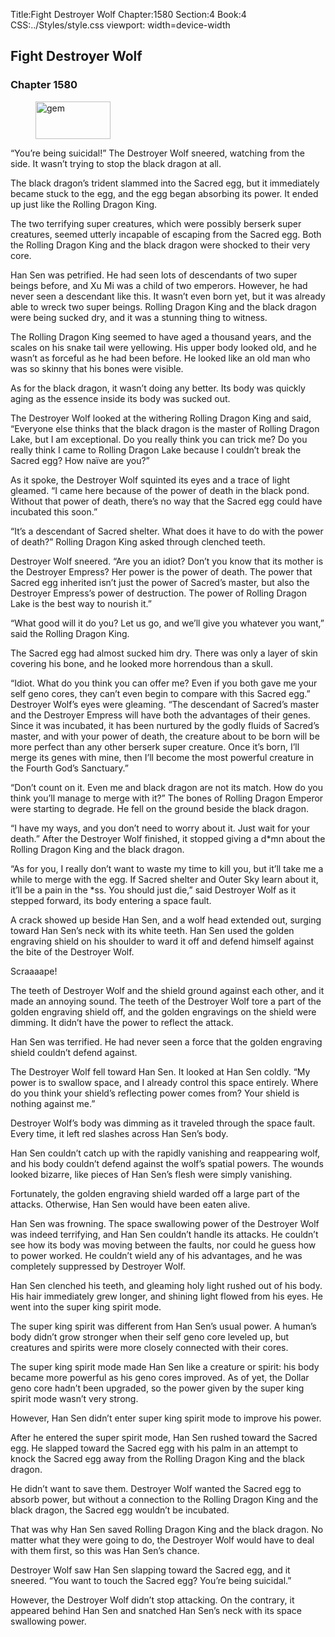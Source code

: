 Title:Fight Destroyer Wolf 
Chapter:1580 
Section:4 
Book:4 
CSS:../Styles/style.css 
viewport: width=device-width
  
## Fight Destroyer Wolf
### Chapter 1580 
<figure>
	<img src="../Images/gem.gif" alt="gem" id="gem" width="120" height="60" />
</figure>
  

  
  “You’re being suicidal!” The Destroyer Wolf sneered, watching from the side. It wasn’t trying to stop the black dragon at all.

The black dragon’s trident slammed into the Sacred egg, but it immediately became stuck to the egg, and the egg began absorbing its power. It ended up just like the Rolling Dragon King.

The two terrifying super creatures, which were possibly berserk super creatures, seemed utterly incapable of escaping from the Sacred egg. Both the Rolling Dragon King and the black dragon were shocked to their very core.

Han Sen was petrified. He had seen lots of descendants of two super beings before, and Xu Mi was a child of two emperors. However, he had never seen a descendant like this. It wasn’t even born yet, but it was already able to wreck two super beings. Rolling Dragon King and the black dragon were being sucked dry, and it was a stunning thing to witness.

The Rolling Dragon King seemed to have aged a thousand years, and the scales on his snake tail were yellowing. His upper body looked old, and he wasn’t as forceful as he had been before. He looked like an old man who was so skinny that his bones were visible.

As for the black dragon, it wasn’t doing any better. Its body was quickly aging as the essence inside its body was sucked out.

The Destroyer Wolf looked at the withering Rolling Dragon King and said, “Everyone else thinks that the black dragon is the master of Rolling Dragon Lake, but I am exceptional. Do you really think you can trick me? Do you really think I came to Rolling Dragon Lake because I couldn’t break the Sacred egg? How naïve are you?”

As it spoke, the Destroyer Wolf squinted its eyes and a trace of light gleamed. “I came here because of the power of death in the black pond. Without that power of death, there’s no way that the Sacred egg could have incubated this soon.”

“It’s a descendant of Sacred shelter. What does it have to do with the power of death?” Rolling Dragon King asked through clenched teeth.

Destroyer Wolf sneered. “Are you an idiot? Don’t you know that its mother is the Destroyer Empress? Her power is the power of death. The power that Sacred egg inherited isn’t just the power of Sacred’s master, but also the Destroyer Empress’s power of destruction. The power of Rolling Dragon Lake is the best way to nourish it.”

“What good will it do you? Let us go, and we’ll give you whatever you want,” said the Rolling Dragon King.

The Sacred egg had almost sucked him dry. There was only a layer of skin covering his bone, and he looked more horrendous than a skull.

“Idiot. What do you think you can offer me? Even if you both gave me your self geno cores, they can’t even begin to compare with this Sacred egg.” Destroyer Wolf’s eyes were gleaming. “The descendant of Sacred’s master and the Destroyer Empress will have both the advantages of their genes. Since it was incubated, it has been nurtured by the godly fluids of Sacred’s master, and with your power of death, the creature about to be born will be more perfect than any other berserk super creature. Once it’s born, I’ll merge its genes with mine, then I’ll become the most powerful creature in the Fourth God’s Sanctuary.”

“Don’t count on it. Even me and black dragon are not its match. How do you think you’ll manage to merge with it?” The bones of Rolling Dragon Emperor were starting to degrade. He fell on the ground beside the black dragon.

“I have my ways, and you don’t need to worry about it. Just wait for your death.” After the Destroyer Wolf finished, it stopped giving a d*mn about the Rolling Dragon King and the black dragon.

“As for you, I really don’t want to waste my time to kill you, but it’ll take me a while to merge with the egg. If Sacred shelter and Outer Sky learn about it, it’ll be a pain in the *ss. You should just die,” said Destroyer Wolf as it stepped forward, its body entering a space fault.

A crack showed up beside Han Sen, and a wolf head extended out, surging toward Han Sen’s neck with its white teeth. Han Sen used the golden engraving shield on his shoulder to ward it off and defend himself against the bite of the Destroyer Wolf.

Scraaaape!

The teeth of Destroyer Wolf and the shield ground against each other, and it made an annoying sound. The teeth of the Destroyer Wolf tore a part of the golden engraving shield off, and the golden engravings on the shield were dimming. It didn’t have the power to reflect the attack.

Han Sen was terrified. He had never seen a force that the golden engraving shield couldn’t defend against.

The Destroyer Wolf fell toward Han Sen. It looked at Han Sen coldly. “My power is to swallow space, and I already control this space entirely. Where do you think your shield’s reflecting power comes from? Your shield is nothing against me.”

Destroyer Wolf’s body was dimming as it traveled through the space fault. Every time, it left red slashes across Han Sen’s body.

Han Sen couldn’t catch up with the rapidly vanishing and reappearing wolf, and his body couldn’t defend against the wolf’s spatial powers. The wounds looked bizarre, like pieces of Han Sen’s flesh were simply vanishing.

Fortunately, the golden engraving shield warded off a large part of the attacks. Otherwise, Han Sen would have been eaten alive.

Han Sen was frowning. The space swallowing power of the Destroyer Wolf was indeed terrifying, and Han Sen couldn’t handle its attacks. He couldn’t see how its body was moving between the faults, nor could he guess how to power worked. He couldn’t wield any of his advantages, and he was completely suppressed by Destroyer Wolf.

Han Sen clenched his teeth, and gleaming holy light rushed out of his body. His hair immediately grew longer, and shining light flowed from his eyes. He went into the super king spirit mode.

The super king spirit was different from Han Sen’s usual power. A human’s body didn’t grow stronger when their self geno core leveled up, but creatures and spirits were more closely connected with their cores.

The super king spirit mode made Han Sen like a creature or spirit: his body became more powerful as his geno cores improved. As of yet, the Dollar geno core hadn’t been upgraded, so the power given by the super king spirit mode wasn’t very strong.

However, Han Sen didn’t enter super king spirit mode to improve his power.

After he entered the super spirit mode, Han Sen rushed toward the Sacred egg. He slapped toward the Sacred egg with his palm in an attempt to knock the Sacred egg away from the Rolling Dragon King and the black dragon.

He didn’t want to save them. Destroyer Wolf wanted the Sacred egg to absorb power, but without a connection to the Rolling Dragon King and the black dragon, the Sacred egg wouldn’t be incubated.

That was why Han Sen saved Rolling Dragon King and the black dragon. No matter what they were going to do, the Destroyer Wolf would have to deal with them first, so this was Han Sen’s chance.

Destroyer Wolf saw Han Sen slapping toward the Sacred egg, and it sneered. “You want to touch the Sacred egg? You’re being suicidal.”

However, the Destroyer Wolf didn’t stop attacking. On the contrary, it appeared behind Han Sen and snatched Han Sen’s neck with its space swallowing power.
